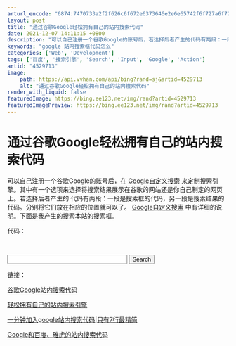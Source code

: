 ```yaml
---
arturl_encode: "6874:7470733a2f2f626c6f672e6373646e2e6e65742f6f727a6f72:7a2f61727469636c652f64657461696c732f34353239373133"
layout: post
title: "通过谷歌Google轻松拥有自己的站内搜索代码"
date: 2021-12-07 14:11:15 +0800
description: "可以自己注册一个谷歌Google的账号后，若选择后者产生的代码有两段：一段是搜索框的"
keywords: "google 站内搜索框代码怎么"
categories: ['Web', 'Development']
tags: ['百度', '搜索引擎', 'Search', 'Input', 'Google', 'Action']
artid: "4529713"
image:
    path: https://api.vvhan.com/api/bing?rand=sj&artid=4529713
    alt: "通过谷歌Google轻松拥有自己的站内搜索代码"
render_with_liquid: false
featuredImage: https://bing.ee123.net/img/rand?artid=4529713
featuredImagePreview: https://bing.ee123.net/img/rand?artid=4529713
---
```


# 通过谷歌Google轻松拥有自己的站内搜索代码

可以自己注册一个谷歌Google的账号后，在
[Google自定义搜索](可以自己注册一个谷歌的账号后在定制搜索引擎，其中有一个选项就是选择将搜索结果展示在谷歌的网站还是你自己制定的网页上，选择后者生产的代码有两段一段是搜索框的代码，另一段是搜索结果的代码你分别放在相应的位置就可以了。)
来定制搜索引擎。其中有一个选项来选择将搜索结果展示在谷歌的网站还是你自己制定的网页上。若选择后者产生的
代码有两段：一段是搜索框的代码，另一段是搜索结果的代码。分别将它们放在相应的位置就可以了。
[Google自定义搜索](可以自己注册一个谷歌的账号后在定制搜索引擎，其中有一个选项就是选择将搜索结果展示在谷歌的网站还是你自己制定的网页上，选择后者生产的代码有两段一段是搜索框的代码，另一段是搜索结果的代码你分别放在相应的位置就可以了。)
中有详细的说明。下面是我产生的搜索本站的搜索框。



<script src="http://www.google.com/coop/cse/brand?form=cse-search-box&amp;lang=en" type="text/javascript"></script>

<script src="http://www.google.com/coop/cse/brand?form=cse-search-box&amp;lang=en" type="text/javascript"></script>

代码：

<form id="cse-search-box" action="http://www.google.com/cse">
</form>
<p>
<mce:script src="http://www.google.com/coop/cse/brand?form=cse-search-box&lang=en" mce\_src="http://www.google.com/coop/cse/brand?form=cse-search-box&lang=en" type="text/javascript"></mce:script>
</p>
<p> </p>
<form id="cse-search-box" action="http://www.google.com/cse">
<div>
<input name="cx" type="hidden" value="003400334438820731588:pumae065xac" />
<input name="ie" type="hidden" value="UTF-8" />
<input name="q" size="31" type="text" />
<input name="sa" type="submit" value="Search" />
</div>
</form>

链接：

[谷歌Google站内搜索代码](http://www.goodfb.com/Html/?293.html)

[轻松拥有自己的站内搜索引擎](http://www.dushuwu.net/htm/9/2520.htm)

[一分钟加入google站内搜索代码|只有7行最精简](http://gnaw0725.blogbus.com/logs/8297325.html)

[Google和百度、雅虎的站内搜索代码](http://www.williamlong.info/archives/447.html)

## 

## 

##### 

###
